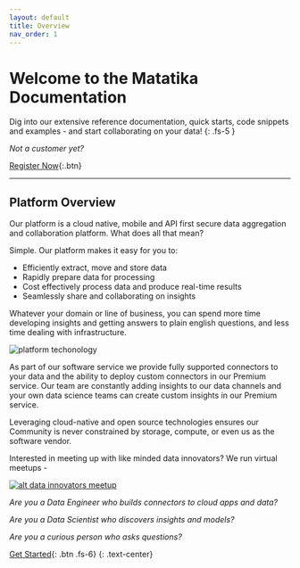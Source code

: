 ```yaml
---
layout: default
title: Overview
nav_order: 1
---
```


# Welcome to the Matatika Documentation
Dig into our extensive reference documentation, quick starts, code snippets and examples - and start collaborating on your data!
{: .fs-5 }

*Not a customer yet?*

[Register Now]({{site.baseurl}}/register-now){:.btn}

---

## Platform Overview
Our platform is a cloud native, mobile and API first secure data aggregation and collaboration platform.  What does all that mean?

Simple.  Our platform makes it easy for you to:

- Efficiently extract, move and store data 
- Rapidly prepare data for processing
- Cost effectively process data and produce real-time results
- Seamlessly share and collaborating on insights

Whatever your domain or line of business, you can spend more time developing insights and getting answers to plain english questions, and less time dealing with infrastructure.


![platform techonology](https://www-staging.matatika.com/wp-content/uploads/2020/03/Platform-technology.png)

As part of our software service we provide fully supported connectors to your data and the ability to deploy custom connectors in our Premium service.  Our team are constantly adding insights to our data channels and your own data science teams can create custom insights in our Premium service.

Leveraging cloud-native and open source technologies ensures our Community is never constrained by storage, compute, or even us as the software vendor.

Interested in meeting up with like minded data innovators?  We run virtual meetups -

[![alt data innovators meetup](https://www-staging.matatika.com/wp-content/uploads/2020/03/Data-Innovators-Meetup-2-300x167.png)](https://www.meetup.com/London-Data-Innovators/)

*Are you a Data Engineer who builds connectors to cloud apps and data?*

*Are you a Data Scientist who discovers insights and models?*

*Are you a curious person who asks questions?*

[Get Started]({{site.baseurl}}/getting-started){: .btn .fs-6}
{: .text-center}